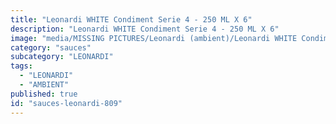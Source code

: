 ```yaml
---
title: "Leonardi WHITE Condiment Serie 4 - 250 ML X 6"
description: "Leonardi WHITE Condiment Serie 4 - 250 ML X 6"
image: "media/MISSING PICTURES/Leonardi (ambient)/Leonardi WHITE Condiment serie 4 - 250 ML X 6.jpg"
category: "sauces"
subcategory: "LEONARDI"
tags:
  - "LEONARDI"
  - "AMBIENT"
published: true
id: "sauces-leonardi-809"
---
```

